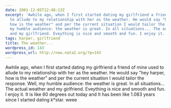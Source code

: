 ```yaml
---
date: 2001-12-05T12:48:13Z
excerpt: 'Awhile ago, when I first started dating my girlfriend a friend of mine used
  to allude to my relationship with her as the weather. He would say "hey harper,
  how is the weather" and per the current situation I would tailor the response. Well,
  my humble audience: the weather is great. In all situations... The actual weather
  and my girlfriend. Eveything is nice and smooth and fun. I enjoy it. It is l...'
tags: harper, girlfriend
title: The weather...
wordpress_id: 143
wordpress_url: http://new.nata2.org/?p=143
---
```


Awhile ago, when I first started dating my girlfriend a friend of mine used to allude to my relationship with her as the weather. He would say "hey harper, how is the weather" and per the current situation I would tailor the response. Well, my humble audience: the weather is great. In all situations... The actual weather and my girlfriend. Eveything is nice and smooth and fun. I enjoy it. It is like 60 degrees out today and It has been like 1.083 years since I started dating k*star. weee
